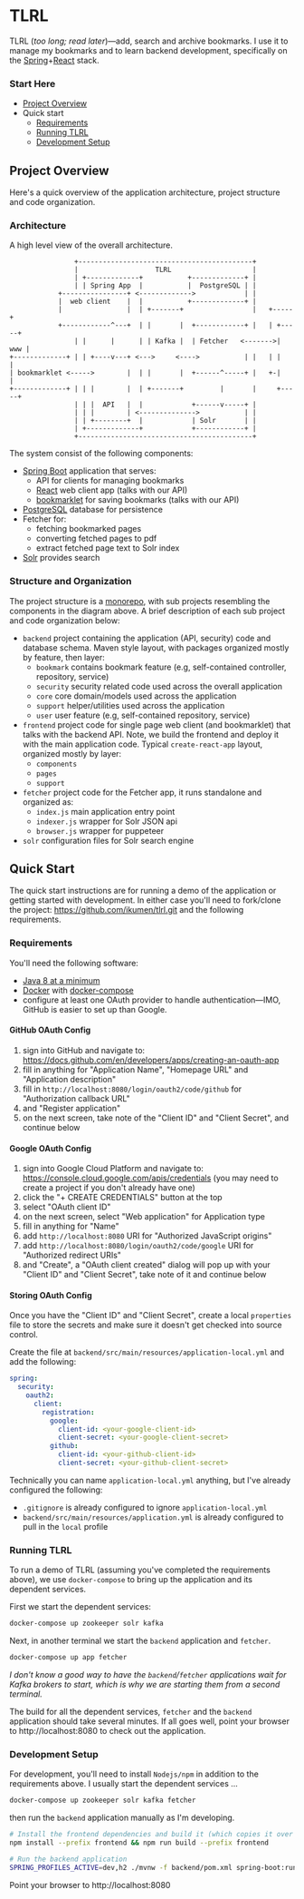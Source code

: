 # TLRL 
TLRL (_too long; read later_)&mdash;add, search and archive bookmarks. I use it to manage my bookmarks and to learn backend development, specifically on the [Spring](//spring.io)+[React](//reactjs.org) stack.


### Start Here
- [Project Overview](#project-overview) 
- Quick start
  - [Requirements](#requirements)
  - [Running TLRL](#running-tlrl)
  - [Development Setup](#development-setup)


## Project Overview
Here's a quick overview of the application architecture, project structure and code organization.

### Architecture
A high level view of the overall architecture.

```
                +-------------------------------------------+
                |                   TLRL                    |
                | +-------------+           +-------------+ |
                | | Spring App  |           |  PostgreSQL | |
            +----------------+ <------------->            | |
            |  web client    |  |           +-------------+ | 
            |                |  | +-------+                 |   +-----+
            +------------^---+  | |       |  +------------+ |   | +-----+
                | |      |      | | Kafka |  | Fetcher   <------->| www |
+-------------+ | | +----v---+ <--->     <---->           | |   | |     |    
| bookmarklet <----->        |  | |       |  +------^-----+ |   +-|     |
+-------------+ | | |        |  | +-------+         |       |     +-----+
                | | |  API   |  |            +------v-----+ |
                | | |        | <-------------->           | |
                | | +--------+  |            | Solr       | |
                | +-------------+            +------------+ |
                +-------------------------------------------+             
```
The system consist of the following components:
- [Spring Boot](https://spring.io/projects/spring-boot) application that serves:
  - API for clients for managing bookmarks
  - [React](//reactjs.org) web client app (talks with our API)
  - [bookmarklet](https://en.wikipedia.org/wiki/Bookmarklet) for saving bookmarks (talks with our API)
- [PostgreSQL](https://www.postgresql.org/) database for persistence
- Fetcher for:
  - fetching bookmarked pages
  - converting fetched pages to pdf
  - extract fetched page text to Solr index
- [Solr](https://lucene.apache.org/solr/) provides search


### Structure and Organization
The project structure is a [monorepo](https://en.wikipedia.org/wiki/Monorepo), with sub projects resembling the components in the diagram above. A brief description of each sub project and code organization below:

- `backend` project containing the application (API, security) code and database schema. Maven style layout, with packages organized mostly by feature, then layer:
  - `bookmark` contains bookmark feature (e.g, self-contained controller, repository, service)
  - `security` security related code used across the overall application
  - `core` core domain/models used across the application
  - `support` helper/utilities used across the application
  - `user` user feature (e.g, self-contained repository, service)
- `frontend` project code for single page web client (and bookmarklet) that talks with the backend API. Note, we build the frontend and deploy it with the main application code. Typical `create-react-app` layout, organized mostly by layer:
  - `components`
  - `pages`
  - `support`
- `fetcher` project code for the Fetcher app, it runs standalone and organized as:
  - `index.js` main application entry point
  - `indexer.js` wrapper for Solr JSON api
  - `browser.js` wrapper for puppeteer 
- `solr` configuration files for Solr search engine
 
## Quick Start
The quick start instructions are for running a demo of the application or getting started with development. In either case you'll need to fork/clone the project: https://github.com/ikumen/tlrl.git and the following requirements.

### Requirements
You'll need the following software:
- [Java 8 at a minimum](https://adoptopenjdk.net/)
- [Docker](https://www.docker.com/) with [docker-compose](https://docs.docker.com/compose/install/)
- configure at least one OAuth provider to handle authentication&mdash;IMO, GitHub is easier to set up than Google.

#### GitHub OAuth Config
1. sign into GitHub and navigate to: https://docs.github.com/en/developers/apps/creating-an-oauth-app
1. fill in anything for "Application Name", "Homepage URL" and "Application description"
1. fill in `http://localhost:8080/login/oauth2/code/github` for "Authorization callback URL"
1. and "Register application"
1. on the next screen, take note of the "Client ID" and "Client Secret", and continue below

#### Google OAuth Config
1. sign into Google Cloud Platform and navigate to: https://console.cloud.google.com/apis/credentials (you may need to create a project if you don't already have one)
1. click the "+ CREATE CREDENTIALS" button at the top
1. select "OAuth client ID"
1. on the next screen, select "Web application" for Application type
1. fill in anything for "Name"
1. add `http://localhost:8080` URI for "Authorized JavaScript origins"
1. add `http://localhost:8080/login/oauth2/code/google` URI for "Authorized redirect URIs"
1. and "Create", a "OAuth client created" dialog will pop up with your "Client ID" and "Client Secret", take note of it and continue below

#### Storing OAuth Config
Once you have the "Client ID" and "Client Secret", create a local `properties` file to store the secrets and make sure it doesn't get checked into source control. 

Create the file at `backend/src/main/resources/application-local.yml` and add the following:

```yml
spring:
  security:
    oauth2:
      client:
        registration:
          google:
            client-id: <your-google-client-id>
            client-secret: <your-google-client-secret>
          github:
            client-id: <your-github-client-id>
            client-secret: <your-github-client-secret>
```
Technically you can name `application-local.yml` anything, but I've already configured the following:
  - `.gitignore` is already configured to ignore `application-local.yml`
  - `backend/src/main/resources/application.yml` is already configured to pull in the `local` profile

### Running TLRL
To run a demo of TLRL (assuming you've completed the requirements above), we use `docker-compose`
to bring up the application and its dependent services. 

First we start the dependent services:
```bash
docker-compose up zookeeper solr kafka
```
Next, in another terminal we start the `backend` application and `fetcher`. 
```bash
docker-compose up app fetcher 
```
_I don't know a good way to have the `backend`/`fetcher` applications wait for Kafka brokers to start, which is why we are starting them from a second terminal._ 

The build for all the dependent services, `fetcher` and the `backend` application should take several minutes. If all goes well, point your browser to http://localhost:8080 to check out the application.

### Development Setup
For development, you'll need to install `Nodejs/npm` in addition to the requirements above. I usually start the dependent services ...

```bash
docker-compose up zookeeper solr kafka fetcher
```

then run the `backend` application manually as I'm developing.

```bash
# Install the frontend dependencies and build it (which copies it over to backend application for deployment)
npm install --prefix frontend && npm run build --prefix frontend  
```
```bash
# Run the backend application
SPRING_PROFILES_ACTIVE=dev,h2 ./mvnw -f backend/pom.xml spring-boot:run -Ddb=h2
```

Point your browser to http://localhost:8080












